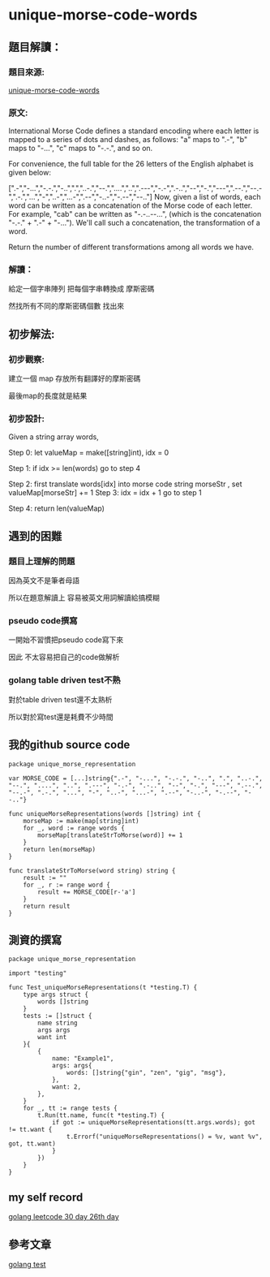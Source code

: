 # unique-morse-code-words

## 題目解讀：

### 題目來源:
[unique-morse-code-words](https://leetcode.com/problems/unique-morse-code-words/)

### 原文:

International Morse Code defines a standard encoding where each letter is mapped to a series of dots and dashes, as follows: "a" maps to ".-", "b" maps to "-...", "c" maps to "-.-.", and so on.

For convenience, the full table for the 26 letters of the English alphabet is given below:

[".-","-...","-.-.","-..",".","..-.","--.","....","..",".---","-.-",".-..","--","-.","---",".--.","--.-",".-.","...","-","..-","...-",".--","-..-","-.--","--.."]
Now, given a list of words, each word can be written as a concatenation of the Morse code of each letter. For example, "cab" can be written as "-.-..--...", (which is the concatenation "-.-." + ".-" + "-..."). We'll call such a concatenation, the transformation of a word.

Return the number of different transformations among all words we have.
### 解讀：

給定一個字串陣列 把每個字串轉換成 摩斯密碼

然找所有不同的摩斯密碼個數 找出來

## 初步解法:
### 初步觀察:
建立一個 map 存放所有翻譯好的摩斯密碼

最後map的長度就是結果

### 初步設計:
Given a string array words,

Step 0: let valueMap = make([string]int), idx = 0

Step 1: if idx >= len(words) go to step 4

Step 2: first translate words[idx] into morse code string morseStr , set valueMap[morseStr] += 1
Step 3: idx = idx + 1 go to step 1

Step 4: return len(valueMap)

## 遇到的困難
### 題目上理解的問題
因為英文不是筆者母語

所以在題意解讀上 容易被英文用詞解讀給搞模糊

### pseudo code撰寫

一開始不習慣把pseudo code寫下來

因此 不太容易把自己的code做解析

### golang table driven test不熟
對於table driven test還不太熟析

所以對於寫test還是耗費不少時間
## 我的github source code
```golang
package unique_morse_representation

var MORSE_CODE = [...]string{".-", "-...", "-.-.", "-..", ".", "..-.", "--.", "....", "..", ".---", "-.-", ".-..", "--", "-.", "---", ".--.", "--.-", ".-.", "...", "-", "..-", "...-", ".--", "-..-", "-.--", "--.."}

func uniqueMorseRepresentations(words []string) int {
	morseMap := make(map[string]int)
	for _, word := range words {
		morseMap[translateStrToMorse(word)] += 1
	}
	return len(morseMap)
}

func translateStrToMorse(word string) string {
	result := ""
	for _, r := range word {
		result += MORSE_CODE[r-'a']
	}
	return result
}

```
## 測資的撰寫

```golang
package unique_morse_representation

import "testing"

func Test_uniqueMorseRepresentations(t *testing.T) {
	type args struct {
		words []string
	}
	tests := []struct {
		name string
		args args
		want int
	}{
		{
			name: "Example1",
			args: args{
				words: []string{"gin", "zen", "gig", "msg"},
			},
			want: 2,
		},
	}
	for _, tt := range tests {
		t.Run(tt.name, func(t *testing.T) {
			if got := uniqueMorseRepresentations(tt.args.words); got != tt.want {
				t.Errorf("uniqueMorseRepresentations() = %v, want %v", got, tt.want)
			}
		})
	}
}

```
## my self record
[golang leetcode 30 day 26th day](https://hackmd.io/79v0LJC1SpqqvNxeYOM_0Q?view)
## 參考文章

[golang test](https://ithelp.ithome.com.tw/articles/10204692)